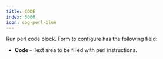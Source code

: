 ```yaml
---
title: CODE
index: 5000
icon: cog-perl-blue
---
```


Run perl code block. Form to configure has the following field:

- **Code** - Text area to be filled with perl instructions.
